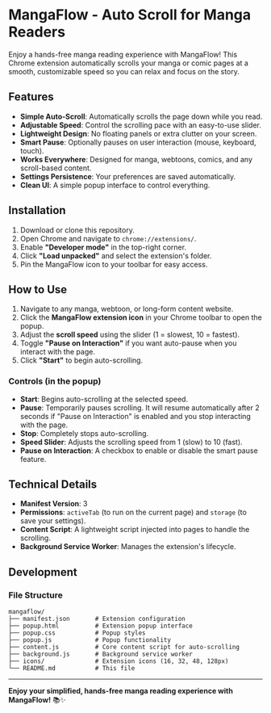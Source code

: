 # MangaFlow - Auto Scroll for Manga Readers

Enjoy a hands-free manga reading experience with MangaFlow! This Chrome extension automatically scrolls your manga or comic pages at a smooth, customizable speed so you can relax and focus on the story.

## Features

- **Simple Auto-Scroll**: Automatically scrolls the page down while you read.
- **Adjustable Speed**: Control the scrolling pace with an easy-to-use slider.
- **Lightweight Design**: No floating panels or extra clutter on your screen.
- **Smart Pause**: Optionally pauses on user interaction (mouse, keyboard, touch).
- **Works Everywhere**: Designed for manga, webtoons, comics, and any scroll-based content.
- **Settings Persistence**: Your preferences are saved automatically.
- **Clean UI**: A simple popup interface to control everything.

## Installation

1.  Download or clone this repository.
2.  Open Chrome and navigate to `chrome://extensions/`.
3.  Enable **"Developer mode"** in the top-right corner.
4.  Click **"Load unpacked"** and select the extension's folder.
5.  Pin the MangaFlow icon to your toolbar for easy access.

## How to Use

1.  Navigate to any manga, webtoon, or long-form content website.
2.  Click the **MangaFlow extension icon** in your Chrome toolbar to open the popup.
3.  Adjust the **scroll speed** using the slider (1 = slowest, 10 = fastest).
4.  Toggle **"Pause on Interaction"** if you want auto-pause when you interact with the page.
5.  Click **"Start"** to begin auto-scrolling.

### Controls (in the popup)

-   **Start**: Begins auto-scrolling at the selected speed.
-   **Pause**: Temporarily pauses scrolling. It will resume automatically after 2 seconds if "Pause on Interaction" is enabled and you stop interacting with the page.
-   **Stop**: Completely stops auto-scrolling.
-   **Speed Slider**: Adjusts the scrolling speed from 1 (slow) to 10 (fast).
-   **Pause on Interaction**: A checkbox to enable or disable the smart pause feature.

## Technical Details

-   **Manifest Version**: 3
-   **Permissions**: `activeTab` (to run on the current page) and `storage` (to save your settings).
-   **Content Script**: A lightweight script injected into pages to handle the scrolling.
-   **Background Service Worker**: Manages the extension's lifecycle.

## Development

### File Structure

```
mangaflow/
├── manifest.json       # Extension configuration
├── popup.html          # Extension popup interface
├── popup.css           # Popup styles
├── popup.js            # Popup functionality
├── content.js          # Core content script for auto-scrolling
├── background.js       # Background service worker
├── icons/              # Extension icons (16, 32, 48, 128px)
└── README.md           # This file
```

---

**Enjoy your simplified, hands-free manga reading experience with MangaFlow!** 📚✨ 